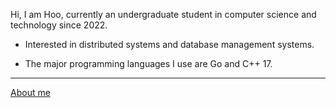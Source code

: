Hi, I am Hoo, currently an undergraduate student in computer science and technology since 2022.

- Interested in distributed systems and database management systems.

- The major programming languages I use are Go and C++ 17.

---

[About me](http://www.henryhoo.cn)
